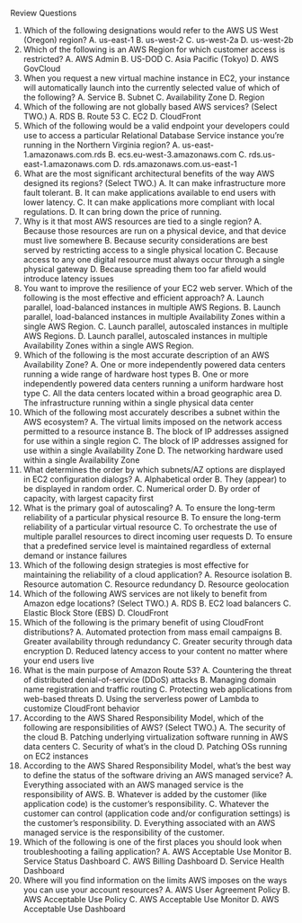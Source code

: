 Review Questions
1. Which of the following designations would refer to the AWS US West
(Oregon) region?
A. us-east-1
B. us-west-2
C. us-west-2a
D. us-west-2b
2. Which of the following is an AWS Region for which customer access
is restricted?
A. AWS Admin
B. US-DOD
C. Asia Pacific (Tokyo)
D. AWS GovCloud
3. When you request a new virtual machine instance in EC2, your
instance will automatically launch into the currently selected value of
which of the following?
A. Service
B. Subnet
C. Availability Zone
D. Region
4. Which of the following are not globally based AWS services? (Select
TWO.)
A. RDS
B. Route 53
C. EC2
D. CloudFront
5. Which of the following would be a valid endpoint your developers
could use to access a particular Relational Database Service instance
you’re running in the Northern Virginia region?
A. us-east-1.amazonaws.com.rds
B. ecs.eu-west-3.amazonaws.com
C. rds.us-east-1.amazonaws.com
D. rds.amazonaws.com.us-east-1
6. What are the most significant architectural benefits of the way AWS
designed its regions? (Select TWO.)
A. It can make infrastructure more fault tolerant.
B. It can make applications available to end users with lower latency.
C. It can make applications more compliant with local regulations.
D. It can bring down the price of running.
7. Why is it that most AWS resources are tied to a single region?
A. Because those resources are run on a physical device, and that
device must live somewhere
B. Because security considerations are best served by restricting
access to a single physical location
C. Because access to any one digital resource must always occur
through a single physical gateway
D. Because spreading them too far afield would introduce latency
issues
8. You want to improve the resilience of your EC2 web server. Which of
the following is the most effective and efficient approach?
A. Launch parallel, load-balanced instances in multiple AWS
Regions.
B. Launch parallel, load-balanced instances in multiple Availability
Zones within a single AWS Region.
C. Launch parallel, autoscaled instances in multiple AWS Regions.
D. Launch parallel, autoscaled instances in multiple Availability
Zones within a single AWS Region.
9. Which of the following is the most accurate description of an AWS
Availability Zone?
A. One or more independently powered data centers running a wide
range of hardware host types
B. One or more independently powered data centers running a
uniform hardware host type
C. All the data centers located within a broad geographic area
D. The infrastructure running within a single physical data center
10. Which of the following most accurately describes a subnet within the
AWS ecosystem?
A. The virtual limits imposed on the network access permitted to a
resource instance
B. The block of IP addresses assigned for use within a single region
C. The block of IP addresses assigned for use within a single
Availability Zone
D. The networking hardware used within a single Availability Zone
11. What determines the order by which subnets/AZ options are displayed
in EC2 configuration dialogs?
A. Alphabetical order
B. They (appear) to be displayed in random order.
C. Numerical order
D. By order of capacity, with largest capacity first
12. What is the primary goal of autoscaling?
A. To ensure the long-term reliability of a particular physical
resource
B. To ensure the long-term reliability of a particular virtual resource
C. To orchestrate the use of multiple parallel resources to direct
incoming user requests
D. To ensure that a predefined service level is maintained regardless
of external demand or instance failures
13. Which of the following design strategies is most effective for
maintaining the reliability of a cloud application?
A. Resource isolation
B. Resource automation
C. Resource redundancy
D. Resource geolocation
14. Which of the following AWS services are not likely to benefit from
Amazon edge locations? (Select TWO.)
A. RDS
B. EC2 load balancers
C. Elastic Block Store (EBS)
D. CloudFront
15. Which of the following is the primary benefit of using CloudFront
distributions?
A. Automated protection from mass email campaigns
B. Greater availability through redundancy
C. Greater security through data encryption
D. Reduced latency access to your content no matter where your end
users live
16. What is the main purpose of Amazon Route 53?
A. Countering the threat of distributed denial-of-service (DDoS)
attacks
B. Managing domain name registration and traffic routing
C. Protecting web applications from web-based threats
D. Using the serverless power of Lambda to customize CloudFront
behavior
17. According to the AWS Shared Responsibility Model, which of the
following are responsibilities of AWS? (Select TWO.)
A. The security of the cloud
B. Patching underlying virtualization software running in AWS data
centers
C. Security of what’s in the cloud
D. Patching OSs running on EC2 instances
18. According to the AWS Shared Responsibility Model, what’s the best
way to define the status of the software driving an AWS managed
service?
A. Everything associated with an AWS managed service is the
responsibility of AWS.
B. Whatever is added by the customer (like application code) is the
customer’s responsibility.
C. Whatever the customer can control (application code and/or
configuration settings) is the customer’s responsibility.
D. Everything associated with an AWS managed service is the
responsibility of the customer.
19. Which of the following is one of the first places you should look when
troubleshooting a failing application?
A. AWS Acceptable Use Monitor
B. Service Status Dashboard
C. AWS Billing Dashboard
D. Service Health Dashboard
20. Where will you find information on the limits AWS imposes on the
ways you can use your account resources?
A. AWS User Agreement Policy
B. AWS Acceptable Use Policy
C. AWS Acceptable Use Monitor
D. AWS Acceptable Use Dashboard
